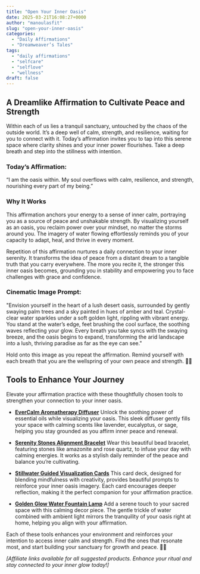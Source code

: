 ```yaml
---
title: "Open Your Inner Oasis"
date: 2025-03-21T16:08:27+0000
author: "manoulasfit"
slug: "open-your-inner-oasis"
categories:
  - "Daily Affirmations"
  - "Dreamweaver’s Tales"
tags:
  - "daily affirmations"
  - "selfcare"
  - "selflove"
  - "wellness"
draft: false
---
```

## A Dreamlike Affirmation to Cultivate Peace and Strength

Within each of us lies a tranquil sanctuary, untouched by the chaos of the outside world. It’s a deep well of calm, strength, and resilience, waiting for you to connect with it. Today’s affirmation invites you to tap into this serene space where clarity shines and your inner power flourishes. Take a deep breath and step into the stillness with intention.

### Today’s Affirmation:

“I am the oasis within. My soul overflows with calm, resilience, and strength, nourishing every part of my being.”

### Why It Works

This affirmation anchors your energy to a sense of inner calm, portraying you as a source of peace and unshakable strength. By visualizing yourself as an oasis, you reclaim power over your mindset, no matter the storms around you. The imagery of water flowing effortlessly reminds you of your capacity to adapt, heal, and thrive in every moment.

Repetition of this affirmation nurtures a daily connection to your inner serenity. It transforms the idea of peace from a distant dream to a tangible truth that you carry everywhere. The more you recite it, the stronger this inner oasis becomes, grounding you in stability and empowering you to face challenges with grace and confidence.

### Cinematic Image Prompt:

"Envision yourself in the heart of a lush desert oasis, surrounded by gently swaying palm trees and a sky painted in hues of amber and teal. Crystal-clear water sparkles under a soft golden light, rippling with vibrant energy. You stand at the water’s edge, feet brushing the cool surface, the soothing waves reflecting your glow. Every breath you take syncs with the swaying breeze, and the oasis begins to expand, transforming the arid landscape into a lush, thriving paradise as far as the eye can see."

Hold onto this image as you repeat the affirmation. Remind yourself with each breath that you are the wellspring of your own peace and strength. 🌿💧

## Tools to Enhance Your Journey

Elevate your affirmation practice with these thoughtfully chosen tools to strengthen your connection to your inner oasis.

- **[EverCalm Aromatherapy Diffuser](https://amzn.to/4iugX1M)**
Unlock the soothing power of essential oils while visualizing your oasis. This sleek diffuser gently fills your space with calming scents like lavender, eucalyptus, or sage, helping you stay grounded as you affirm inner peace and renewal.

- **[Serenity Stones Alignment Bracelet](https://amzn.to/4bKvKmp)**
Wear this beautiful bead bracelet, featuring stones like amazonite and rose quartz, to infuse your day with calming energies. It works as a stylish daily reminder of the peace and balance you’re cultivating.

- **[Stillwater Guided Visualization Cards](https://amzn.to/4bLUURz)**
This card deck, designed for blending mindfulness with creativity, provides beautiful prompts to reinforce your inner oasis imagery. Each card encourages deeper reflection, making it the perfect companion for your affirmation practice.

- **[Golden Glow Water Fountain Lamp](https://amzn.to/41OZb24)**
Add a serene touch to your sacred space with this calming decor piece. The gentle trickle of water combined with ambient light mirrors the tranquility of your oasis right at home, helping you align with your affirmation.

Each of these tools enhances your environment and reinforces your intention to access inner calm and strength. Find the ones that resonate most, and start building your sanctuary for growth and peace. 🌸✨

*[Affiliate links available for all suggested products. Enhance your ritual and stay connected to your inner glow today!]*